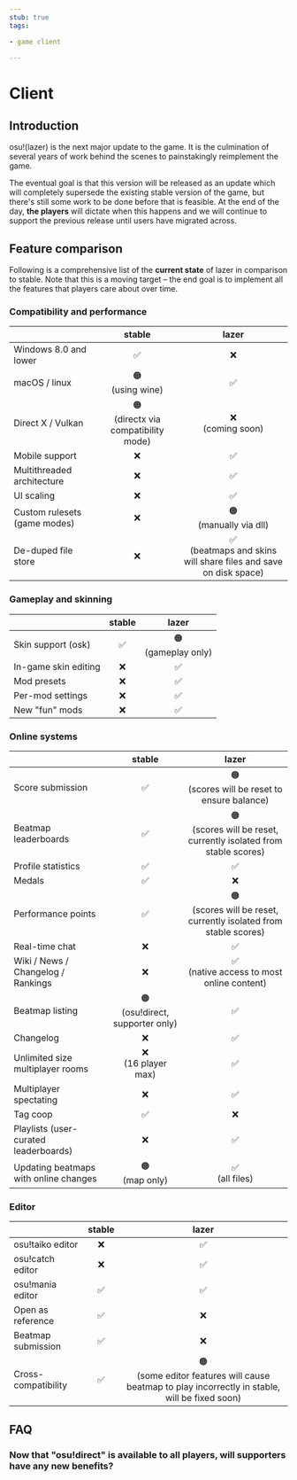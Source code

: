 ```yaml
---
stub: true
tags:

- game client

---
```


# Client

## Introduction

osu!(lazer) is the next major update to the game. It is the culmination of several years of work behind the scenes to painstakingly reimplement the game.

The eventual goal is that this version will be released as an update which will completely supersede the existing stable version of the game, but there's still some work to be done before that is feasible. At the end of the day, **the players** will dictate when this happens and we will continue to support the previous release until users have migrated across.

## Feature comparison

Following is a comprehensive list of the **current state** of lazer in comparison to stable. Note that this is a moving target – the end goal is to implement all the features that players care about over time.

### Compatibility and performance

|                              |                 stable                  |                               lazer                                |
|:-----------------------------|:---------------------------------------:|:------------------------------------------------------------------:|
| Windows 8.0 and lower        |                    ✅                    |                                 ❌                                  |
| macOS / linux                |           🟠<br/>(using wine)           |                                 ✅                                  |
| Direct X / Vulkan            | 🟠<br/>(directx via compatibility mode) |                        ❌<br/>(coming soon)                         |
| Mobile support               |                    ❌                    |                                 ✅                                  |
| Multithreaded architecture   |                    ❌                    |                                 ✅                                  |
| UI scaling                   |                    ❌                    |                                 ✅                                  |
| Custom rulesets (game modes) |                    ❌                    |                     🟠<br/>(manually via dll)                      |
| De-duped file store          |                    ❌                    | ✅<br/>(beatmaps and skins will share files and save on disk space) |

### Gameplay and skinning

|                      | stable |         lazer          |
|:---------------------|:------:|:----------------------:|
| Skin support (osk)   |   ✅    | 🟠<br/>(gameplay only) |
| In-game skin editing |   ❌    |           ✅            |
| Mod presets          |   ❌    |           ✅            |
| Per-mod settings     |   ❌    |           ✅            |
| New "fun" mods       |   ❌    |           ✅            |

### Online systems

|                                       |               stable                |                                lazer                                 |
|:--------------------------------------|:-----------------------------------:|:--------------------------------------------------------------------:|
| Score submission                      |                  ✅                  |           🟠<br/>(scores will be reset to ensure balance)            |
| Beatmap leaderboards                  |                  ✅                  | 🟠<br/>(scores will be reset, currently isolated from stable scores) |
| Profile statistics                    |                  ✅                  |                                  ✅                                   |
| Medals                                |                  ✅                  |                                  ❌                                   |
| Performance points                    |                  ✅                  | 🟠<br/>(scores will be reset, currently isolated from stable scores) |
| Real-time chat                        |                  ❌                  |                                  ✅                                   |
| Wiki / News / Changelog / Rankings    |                  ❌                  |             ✅<br/>(native access to most online content)             |
| Beatmap listing                       | 🟠<br/>(osu!direct, supporter only) |                                  ✅                                   |
| Changelog                             |                  ❌                  |                                  ✅                                   |
| Unlimited size multiplayer rooms      |        ❌<br/>(16 player max)        |                                  ✅                                   |
| Multiplayer spectating                |                  ❌                  |                                  ✅                                   |
| Tag coop                              |                  ✅                  |                                  ❌                                   |
| Playlists (user-curated leaderboards) |                  ❌                  |                                  ✅                                   |
| Updating beatmaps with online changes |          🟠<br/>(map only)          |                          ✅<br/>(all files)                           |

### Editor

|                     | stable |                                               lazer                                                |
|:--------------------|:------:|:--------------------------------------------------------------------------------------------------:|
| osu!taiko editor    |   ❌    |                                                 ✅                                                  |
| osu!catch editor    |   ❌    |                                                 ✅                                                  |
| osu!mania editor    |   ✅    |                                                 ✅                                                  |
| Open as reference   |   ✅    |                                                 ❌                                                  |
| Beatmap submission  |   ✅    |                                                 ❌                                                  |
| Cross-compatibility |   ✅    | 🟠<br/>(some editor features will cause beatmap to play incorrectly in stable, will be fixed soon) |



## FAQ

### Now that "osu!direct" is available to all players, will supporters have any new benefits?

